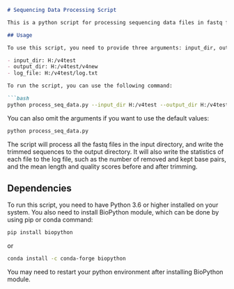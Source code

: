 ~~~markdown
# Sequencing Data Processing Script

This is a python script for processing sequencing data files in fastq format. It can trim the sequences based on the V4 start codes, and calculate and output the sequencing quality and base pair counts before and after trimming.

## Usage

To use this script, you need to provide three arguments: input_dir, output_dir and log_file. The input_dir is the directory that contains the fastq files to be processed. The output_dir is the directory that will store the trimmed fastq files. The log_file is the file that will record the statistics of the processing. You can also use the default values for these arguments, which are:

- input_dir: H:/v4test
- output_dir: H:/v4test/v4new
- log_file: H:/v4test/log.txt

To run the script, you can use the following command:

```bash
python process_seq_data.py --input_dir H:/v4test --output_dir H:/v4test/v4new --log_file H:/v4test/log.txt
~~~

You can also omit the arguments if you want to use the default values:

```bash
python process_seq_data.py
```

The script will process all the fastq files in the input directory, and write the trimmed sequences to the output directory. It will also write the statistics of each file to the log file, such as the number of removed and kept base pairs, and the mean length and quality scores before and after trimming.

## Dependencies

To run this script, you need to have Python 3.6 or higher installed on your system. You also need to install BioPython module, which can be done by using pip or conda command:

```bash
pip install biopython
```

or

```bash
conda install -c conda-forge biopython
```

You may need to restart your python environment after installing BioPython module.
